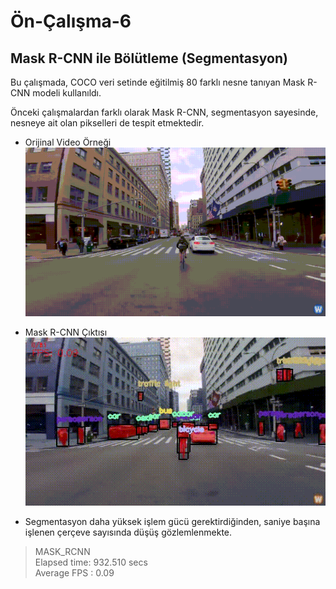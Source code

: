 # Ön-Çalışma-6
## Mask R-CNN ile Bölütleme (Segmentasyon)     

Bu çalışmada, COCO veri setinde eğitilmiş 80 farklı nesne tanıyan Mask R-CNN modeli kullanıldı. 

Önceki çalışmalardan farklı olarak Mask R-CNN, segmentasyon sayesinde, nesneye ait olan pikselleri de tespit etmektedir. 

- Orijinal Video Örneği
![Orijinal](videos/sample.gif) <br>

- Mask R-CNN Çıktısı
![MaskRCNN](videos/sample_MaskRCNN.gif) <br>

- Segmentasyon daha yüksek işlem gücü gerektirdiğinden, saniye başına işlenen çerçeve sayısında düşüş gözlemlenmekte.  
>MASK_RCNN <br>
>Elapsed time: 932.510 secs <br>
>Average FPS : 0.09 <br>
